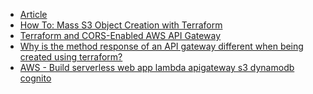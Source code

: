 
- [Article](https://geekrodion.medium.com/deploying-spa-on-aws-with-terraform-358ba2aeaf9b)
- [How To: Mass S3 Object Creation with Terraform](https://chrisdecairos.ca/s3-objects-terraform/)
- [Terraform and CORS-Enabled AWS API Gateway](https://medium.com/@MrPonath/terraform-and-aws-api-gateway-a137ee48a8ac)
- [Why is the method response of an API gateway different when being created using terraform?
](https://stackoverflow.com/questions/56071536/why-is-the-method-response-of-an-api-gateway-different-when-being-created-using)
- [AWS - Build serverless web app lambda apigateway s3 dynamodb cognito](https://aws.amazon.com/getting-started/hands-on/build-serverless-web-app-lambda-apigateway-s3-dynamodb-cognito/module-3/)

